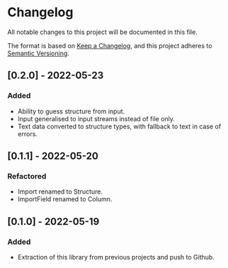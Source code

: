 # Changelog
All notable changes to this project will be documented in this file.

The format is based on [Keep a Changelog](https://keepachangelog.com/en/1.0.0/),
and this project adheres to [Semantic Versioning](https://semver.org/spec/v2.0.0.html).

## [0.2.0] - 2022-05-23
### Added
- Ability to guess structure from input.
- Input generalised to input streams instead of file only.
- Text data converted to structure types, with fallback to text in case of errors.

## [0.1.1] - 2022-05-20
### Refactored
- Import renamed to Structure.
- ImportField renamed to Column.

## [0.1.0] - 2022-05-19
### Added
- Extraction of this library from previous projects and push to Github.

